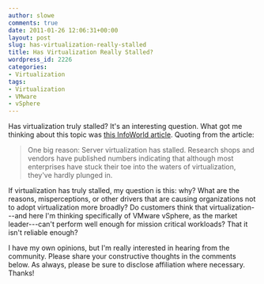 ```yaml
---
author: slowe
comments: true
date: 2011-01-26 12:06:31+00:00
layout: post
slug: has-virtualization-really-stalled
title: Has Virtualization Really Stalled?
wordpress_id: 2226
categories:
- Virtualization
tags:
- Virtualization
- VMware
- vSphere
---
```


Has virtualization truly stalled? It's an interesting question. What got me thinking about this topic was [this InfoWorld article](http://www.infoworld.com/t/server-virtualization/what-you-missed-server-virtualization-has-stalled-despite-the-hype-901). Quoting from the article:

>One big reason: Server virtualization has stalled. Research shops and vendors have published numbers indicating that although most enterprises have stuck their toe into the waters of virtualization, they've hardly plunged in.

If virtualization has truly stalled, my question is this: why? What are the reasons, misperceptions, or other drivers that are causing organizations not to adopt virtualization more broadly? Do customers think that virtualization---and here I'm thinking specifically of VMware vSphere, as the market leader---can't perform well enough for mission critical workloads? That it isn't reliable enough?

I have my own opinions, but I'm really interested in hearing from the community. Please share your constructive thoughts in the comments below. As always, please be sure to disclose affiliation where necessary. Thanks!

